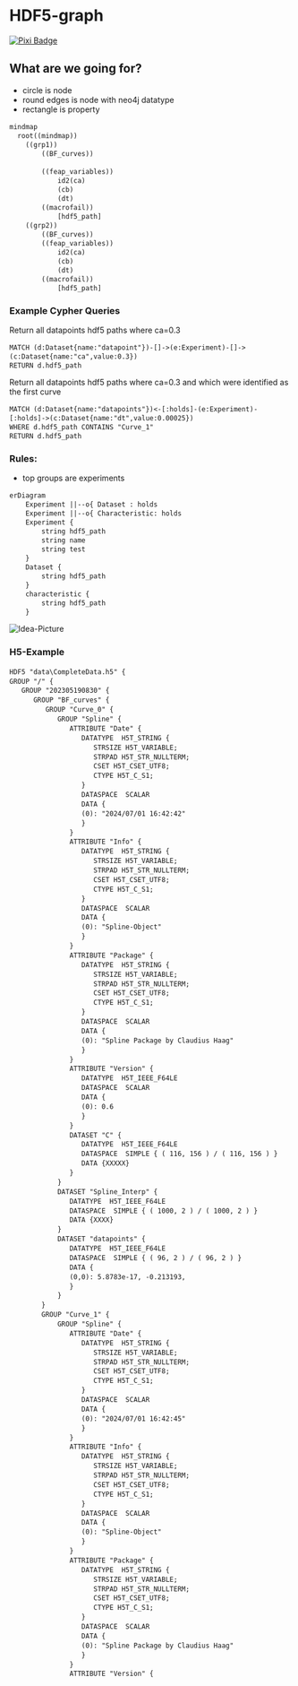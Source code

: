 # HDF5-graph

[![Pixi Badge](https://img.shields.io/endpoint?url=https://raw.githubusercontent.com/prefix-dev/pixi/main/assets/badge/v0.json)](https://pixi.sh)
<!-- [![Test](https://github.tik.uni-stuttgart.de/DAE/molten/actions/workflows/pytest.yml/badge.svg?branch=main&event=push)](https://github.tik.uni-stuttgart.de/DAE/molten/actions/workflows/pytest.yml)
[![Docs](https://github.tik.uni-stuttgart.de/DAE/molten/actions/workflows/docs.yml/badge.svg?branch=main&event=push)](https://github.tik.uni-stuttgart.de/DAE/molten/actions/workflows/docs.yml) -->


## What are we going for?

- circle is node
- round edges is node with neo4j datatype
- rectangle is property

```mermaid
mindmap
  root((mindmap))
    ((grp1))
        ((BF_curves))

        ((feap_variables))
            id2(ca)
            (cb)
            (dt)
        ((macrofail))
            [hdf5_path]
    ((grp2))
        ((BF_curves))
        ((feap_variables))
            id2(ca)
            (cb)
            (dt)
        ((macrofail))
            [hdf5_path]
```

### Example Cypher Queries

Return all datapoints hdf5 paths where ca=0.3
```Cypher
MATCH (d:Dataset{name:"datapoint"})-[]->(e:Experiment)-[]->(c:Dataset{name:"ca",value:0.3})
RETURN d.hdf5_path
```
Return all datapoints hdf5 paths where ca=0.3 and which were identified as the first curve
```Cypher
MATCH (d:Dataset{name:"datapoints"})<-[:holds]-(e:Experiment)-[:holds]->(c:Dataset{name:"dt",value:0.00025})
WHERE d.hdf5_path CONTAINS "Curve_1"
RETURN d.hdf5_path
```

### Rules:

- top groups are experiments

```mermaid
erDiagram
    Experiment ||--o{ Dataset : holds
    Experiment ||--o{ Characteristic: holds
    Experiment {
        string hdf5_path
        string name
        string test
    }
    Dataset {
        string hdf5_path
    }
    characteristic {
        string hdf5_path
    }
```

![Idea-Picture](docs\_static\pictures\Macro_Instabilites_draft1.png)

### H5-Example

```xml
HDF5 "data\CompleteData.h5" {
GROUP "/" {
   GROUP "202305190830" {
      GROUP "BF_curves" {
         GROUP "Curve_0" {
            GROUP "Spline" {
               ATTRIBUTE "Date" {
                  DATATYPE  H5T_STRING {
                     STRSIZE H5T_VARIABLE;
                     STRPAD H5T_STR_NULLTERM;
                     CSET H5T_CSET_UTF8;
                     CTYPE H5T_C_S1;
                  }
                  DATASPACE  SCALAR
                  DATA {
                  (0): "2024/07/01 16:42:42"
                  }
               }
               ATTRIBUTE "Info" {
                  DATATYPE  H5T_STRING {
                     STRSIZE H5T_VARIABLE;
                     STRPAD H5T_STR_NULLTERM;
                     CSET H5T_CSET_UTF8;
                     CTYPE H5T_C_S1;
                  }
                  DATASPACE  SCALAR
                  DATA {
                  (0): "Spline-Object"
                  }
               }
               ATTRIBUTE "Package" {
                  DATATYPE  H5T_STRING {
                     STRSIZE H5T_VARIABLE;
                     STRPAD H5T_STR_NULLTERM;
                     CSET H5T_CSET_UTF8;
                     CTYPE H5T_C_S1;
                  }
                  DATASPACE  SCALAR
                  DATA {
                  (0): "Spline Package by Claudius Haag"
                  }
               }
               ATTRIBUTE "Version" {
                  DATATYPE  H5T_IEEE_F64LE
                  DATASPACE  SCALAR
                  DATA {
                  (0): 0.6
                  }
               }
               DATASET "C" {
                  DATATYPE  H5T_IEEE_F64LE
                  DATASPACE  SIMPLE { ( 116, 156 ) / ( 116, 156 ) }
                  DATA {XXXXX}
               }
            }
            DATASET "Spline_Interp" {
               DATATYPE  H5T_IEEE_F64LE
               DATASPACE  SIMPLE { ( 1000, 2 ) / ( 1000, 2 ) }
               DATA {XXXX}
            }
            DATASET "datapoints" {
               DATATYPE  H5T_IEEE_F64LE
               DATASPACE  SIMPLE { ( 96, 2 ) / ( 96, 2 ) }
               DATA {
               (0,0): 5.8783e-17, -0.213193,
               }
            }
        }
        GROUP "Curve_1" {
            GROUP "Spline" {
               ATTRIBUTE "Date" {
                  DATATYPE  H5T_STRING {
                     STRSIZE H5T_VARIABLE;
                     STRPAD H5T_STR_NULLTERM;
                     CSET H5T_CSET_UTF8;
                     CTYPE H5T_C_S1;
                  }
                  DATASPACE  SCALAR
                  DATA {
                  (0): "2024/07/01 16:42:45"
                  }
               }
               ATTRIBUTE "Info" {
                  DATATYPE  H5T_STRING {
                     STRSIZE H5T_VARIABLE;
                     STRPAD H5T_STR_NULLTERM;
                     CSET H5T_CSET_UTF8;
                     CTYPE H5T_C_S1;
                  }
                  DATASPACE  SCALAR
                  DATA {
                  (0): "Spline-Object"
                  }
               }
               ATTRIBUTE "Package" {
                  DATATYPE  H5T_STRING {
                     STRSIZE H5T_VARIABLE;
                     STRPAD H5T_STR_NULLTERM;
                     CSET H5T_CSET_UTF8;
                     CTYPE H5T_C_S1;
                  }
                  DATASPACE  SCALAR
                  DATA {
                  (0): "Spline Package by Claudius Haag"
                  }
               }
               ATTRIBUTE "Version" {


```